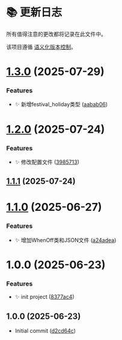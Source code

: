 # 📚 更新日志

所有值得注意的更改都将记录在此文件中。

该项目遵循 [语义化版本控制](https://semver.org/lang/zh-CN/)。


# [1.3.0](https://github.com/BallerJay/when-off/compare/v1.2.0...v1.3.0) (2025-07-29)


### Features

* ✨ 新增festival_holiday类型 ([aabab06](https://github.com/BallerJay/when-off/commit/aabab06fc37f44df5bef616146b69ea236eaa83e))

# [1.2.0](https://github.com/BallerJay/when-off/compare/v1.1.0...v1.2.0) (2025-07-24)


### Features

* ✨ 修改配置文件 ([3985713](https://github.com/BallerJay/when-off/commit/3985713358ca8f16466a0d0ceb34e55450b3b2c1))

## [1.1.1](https://github.com/BallerJay/when-off/compare/v1.1.0...v1.1.1) (2025-07-24)

# [1.1.0](https://github.com/BallerJay/when-off/compare/v1.0.0...v1.1.0) (2025-06-27)


### Features

* :sparkles: 增加WhenOff类和JSON文件 ([a24adea](https://github.com/BallerJay/when-off/commit/a24adeacc9e0c062cf29ef9764ddde05ae6f3dc7))

# 1.0.0 (2025-06-23)


### Features

* :sparkles: init project ([8377ac4](https://github.com/BallerJay/when-off/commit/8377ac4a2ec067f327704fdfe3a949d9aebcf290))

## 1.0.0 (2025-06-23)

- Initial commit ([d2cd64c](https://github.com/BallerJay/when-off/commit/d2cd64c))
